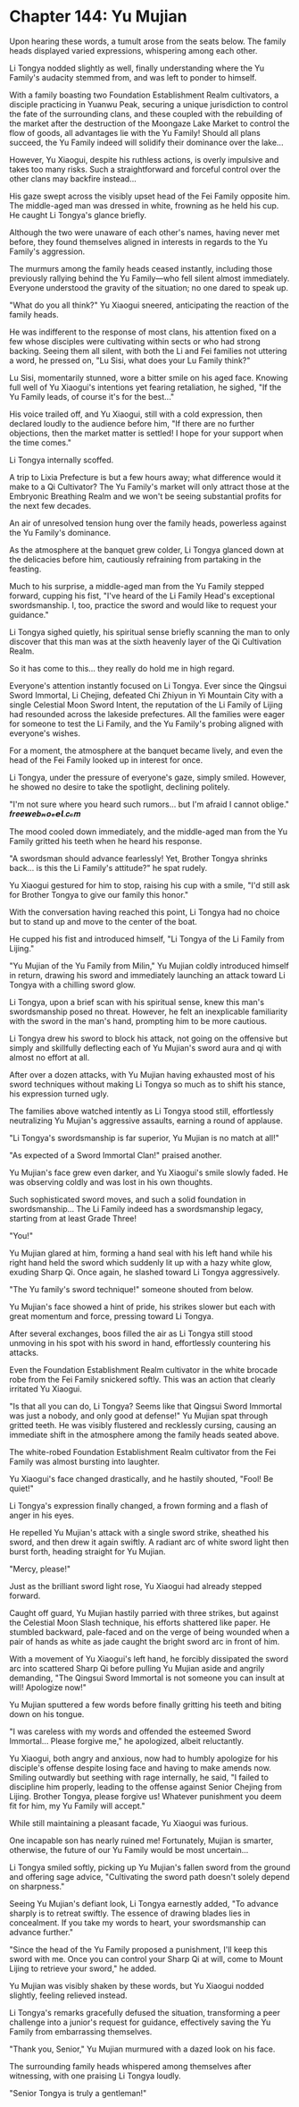 # Chapter 144: Yu Mujian

Upon hearing these words, a tumult arose from the seats below. The family heads displayed varied expressions, whispering among each other.

Li Tongya nodded slightly as well, finally understanding where the Yu Family's audacity stemmed from, and was left to ponder to himself.

With a family boasting two Foundation Establishment Realm cultivators, a disciple practicing in Yuanwu Peak, securing a unique jurisdiction to control the fate of the surrounding clans, and these coupled with the rebuilding of the market after the destruction of the Moongaze Lake Market to control the flow of goods, all advantages lie with the Yu Family! Should all plans succeed, the Yu Family indeed will solidify their dominance over the lake...

However, Yu Xiaogui, despite his ruthless actions, is overly impulsive and takes too many risks. Such a straightforward and forceful control over the other clans may backfire instead...

His gaze swept across the visibly upset head of the Fei Family opposite him. The middle-aged man was dressed in white, frowning as he held his cup. He caught Li Tongya's glance briefly.

Although the two were unaware of each other's names, having never met before, they found themselves aligned in interests in regards to the Yu Family's aggression.

The murmurs among the family heads ceased instantly, including those previously rallying behind the Yu Family—who fell silent almost immediately. Everyone understood the gravity of the situation; no one dared to speak up.

"What do you all think?" Yu Xiaogui sneered, anticipating the reaction of the family heads.

He was indifferent to the response of most clans, his attention fixed on a few whose disciples were cultivating within sects or who had strong backing. Seeing them all silent, with both the Li and Fei families not uttering a word, he pressed on, "Lu Sisi, what does your Lu Family think?"

Lu Sisi, momentarily stunned, wore a bitter smile on his aged face. Knowing full well of Yu Xiaogui's intentions yet fearing retaliation, he sighed, "If the Yu Family leads, of course it's for the best..."

His voice trailed off, and Yu Xiaogui, still with a cold expression, then declared loudly to the audience before him, "If there are no further objections, then the market matter is settled! I hope for your support when the time comes."

Li Tongya internally scoffed.

A trip to Lixia Prefecture is but a few hours away; what difference would it make to a Qi Cultivator? The Yu Family's market will only attract those at the Embryonic Breathing Realm and we won't be seeing substantial profits for the next few decades.

An air of unresolved tension hung over the family heads, powerless against the Yu Family's dominance.

As the atmosphere at the banquet grew colder, Li Tongya glanced down at the delicacies before him, cautiously refraining from partaking in the feasting.

Much to his surprise, a middle-aged man from the Yu Family stepped forward, cupping his fist, "I've heard of the Li Family Head's exceptional swordsmanship. I, too, practice the sword and would like to request your guidance."

Li Tongya sighed quietly, his spiritual sense briefly scanning the man to only discover that this man was at the sixth heavenly layer of the Qi Cultivation Realm.

So it has come to this... they really do hold me in high regard.

Everyone's attention instantly focused on Li Tongya. Ever since the Qingsui Sword Immortal, Li Chejing, defeated Chi Zhiyun in Yi Mountain City with a single Celestial Moon Sword Intent, the reputation of the Li Family of Lijing had resounded across the lakeside prefectures. All the families were eager for someone to test the Li Family, and the Yu Family's probing aligned with everyone's wishes.

For a moment, the atmosphere at the banquet became lively, and even the head of the Fei Family looked up in interest for once.

Li Tongya, under the pressure of everyone's gaze, simply smiled. However, he showed no desire to take the spotlight, declining politely.

"I'm not sure where you heard such rumors... but I'm afraid I cannot oblige."
𝒇𝒓𝒆𝒆𝙬𝒆𝒃𝓷𝒐𝓿𝙚𝙡.𝒄𝓸𝒎

The mood cooled down immediately, and the middle-aged man from the Yu Family gritted his teeth when he heard his response.

"A swordsman should advance fearlessly! Yet, Brother Tongya shrinks back... is this the Li Family's attitude?" he spat rudely.

Yu Xiaogui gestured for him to stop, raising his cup with a smile, "I'd still ask for Brother Tongya to give our family this honor."

With the conversation having reached this point, Li Tongya had no choice but to stand up and move to the center of the boat.

He cupped his fist and introduced himself, "Li Tongya of the Li Family from Lijing."

"Yu Mujian of the Yu Family from Milin," Yu Mujian coldly introduced himself in return, drawing his sword and immediately launching an attack toward Li Tongya with a chilling sword glow.

Li Tongya, upon a brief scan with his spiritual sense, knew this man's swordsmanship posed no threat. However, he felt an inexplicable familiarity with the sword in the man's hand, prompting him to be more cautious.

Li Tongya drew his sword to block his attack, not going on the offensive but simply and skillfully deflecting each of Yu Mujian's sword aura and qi with almost no effort at all.

After over a dozen attacks, with Yu Mujian having exhausted most of his sword techniques without making Li Tongya so much as to shift his stance, his expression turned ugly.

The families above watched intently as Li Tongya stood still, effortlessly neutralizing Yu Mujian's aggressive assaults, earning a round of applause.

"Li Tongya's swordsmanship is far superior, Yu Mujian is no match at all!"

"As expected of a Sword Immortal Clan!" praised another.

Yu Mujian's face grew even darker, and Yu Xiaogui's smile slowly faded. He was observing coldly and was lost in his own thoughts.

Such sophisticated sword moves, and such a solid foundation in swordsmanship... The Li Family indeed has a swordsmanship legacy, starting from at least Grade Three!

"You!"

Yu Mujian glared at him, forming a hand seal with his left hand while his right hand held the sword which suddenly lit up with a hazy white glow, exuding Sharp Qi. Once again, he slashed toward Li Tongya aggressively.

"The Yu family's sword technique!" someone shouted from below.

Yu Mujian's face showed a hint of pride, his strikes slower but each with great momentum and force, pressing toward Li Tongya.

After several exchanges, boos filled the air as Li Tongya still stood unmoving in his spot with his sword in hand, effortlessly countering his attacks.

Even the Foundation Establishment Realm cultivator in the white brocade robe from the Fei Family snickered softly. This was an action that clearly irritated Yu Xiaogui.

"Is that all you can do, Li Tongya? Seems like that Qingsui Sword Immortal was just a nobody, and only good at defense!" Yu Mujian spat through gritted teeth. He was visibly flustered and recklessly cursing, causing an immediate shift in the atmosphere among the family heads seated above.

The white-robed Foundation Establishment Realm cultivator from the Fei Family was almost bursting into laughter.

Yu Xiaogui's face changed drastically, and he hastily shouted, "Fool! Be quiet!"

Li Tongya's expression finally changed, a frown forming and a flash of anger in his eyes.

He repelled Yu Mujian's attack with a single sword strike, sheathed his sword, and then drew it again swiftly. A radiant arc of white sword light then burst forth, heading straight for Yu Mujian.

"Mercy, please!"

Just as the brilliant sword light rose, Yu Xiaogui had already stepped forward.

Caught off guard, Yu Mujian hastily parried with three strikes, but against the Celestial Moon Slash technique, his efforts shattered like paper. He stumbled backward, pale-faced and on the verge of being wounded when a pair of hands as white as jade caught the bright sword arc in front of him.

With a movement of Yu Xiaogui's left hand, he forcibly dissipated the sword arc into scattered Sharp Qi before pulling Yu Mujian aside and angrily demanding, "The Qingsui Sword Immortal is not someone you can insult at will! Apologize now!"

Yu Mujian sputtered a few words before finally gritting his teeth and biting down on his tongue.

"I was careless with my words and offended the esteemed Sword Immortal... Please forgive me," he apologized, albeit reluctantly.

Yu Xiaogui, both angry and anxious, now had to humbly apologize for his disciple's offense despite losing face and having to make amends now. Smiling outwardly but seething with rage internally, he said, "I failed to discipline him properly, leading to the offense against Senior Chejing from Lijing. Brother Tongya, please forgive us! Whatever punishment you deem fit for him, my Yu Family will accept."

While still maintaining a pleasant facade, Yu Xiaogui was furious.

One incapable son has nearly ruined me! Fortunately, Mujian is smarter, otherwise, the future of our Yu Family would be most uncertain...

Li Tongya smiled softly, picking up Yu Mujian's fallen sword from the ground and offering sage advice, "Cultivating the sword path doesn't solely depend on sharpness."

Seeing Yu Mujian's defiant look, Li Tongya earnestly added, "To advance sharply is to retreat swiftly. The essence of drawing blades lies in concealment. If you take my words to heart, your swordsmanship can advance further."

"Since the head of the Yu Family proposed a punishment, I'll keep this sword with me. Once you can control your Sharp Qi at will, come to Mount Lijing to retrieve your sword," he added.

Yu Mujian was visibly shaken by these words, but Yu Xiaogui nodded slightly, feeling relieved instead.

Li Tongya's remarks gracefully defused the situation, transforming a peer challenge into a junior's request for guidance, effectively saving the Yu Family from embarrassing themselves.

"Thank you, Senior," Yu Mujian murmured with a dazed look on his face.

The surrounding family heads whispered among themselves after witnessing, with one praising Li Tongya loudly.

"Senior Tongya is truly a gentleman!"
